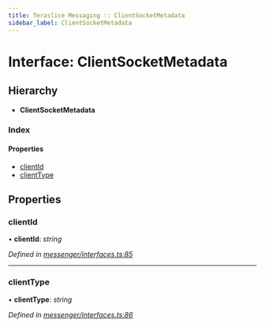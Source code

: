 ```yaml
---
title: Teraslice Messaging :: ClientSocketMetadata
sidebar_label: ClientSocketMetadata
---
```


# Interface: ClientSocketMetadata

## Hierarchy

* **ClientSocketMetadata**

### Index

#### Properties

* [clientId](clientsocketmetadata.md#clientid)
* [clientType](clientsocketmetadata.md#clienttype)

## Properties

###  clientId

• **clientId**: *string*

*Defined in [messenger/interfaces.ts:85](https://github.com/terascope/teraslice/blob/5e4063e2/packages/teraslice-messaging/src/messenger/interfaces.ts#L85)*

___

###  clientType

• **clientType**: *string*

*Defined in [messenger/interfaces.ts:86](https://github.com/terascope/teraslice/blob/5e4063e2/packages/teraslice-messaging/src/messenger/interfaces.ts#L86)*
